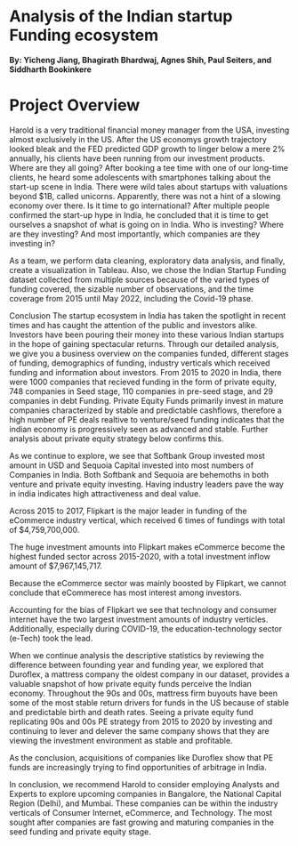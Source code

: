 # Analysis of the Indian startup Funding ecosystem
**By: Yicheng Jiang, Bhagirath Bhardwaj, Agnes Shih, Paul Seiters, and Siddharth Bookinkere</span></center>**

# Project Overview
Harold is a very traditional financial money manager from the USA, investing almost exclusively in the US. After the US economys growth trajectory looked bleak and the FED predicted GDP growth to linger below a mere 2% annually, his clients have been running from our investment products. Where are they all going? After booking a tee time with one of our long-time clients, he heard some adolescents with smartphones talking about the start-up scene in India. There were wild tales about startups with valuations beyond $1B, called unicorns. Apparently, there was not a hint of a slowing economy over there. Is it time to go international? After multiple people confirmed the start-up hype in India, he concluded that it is time to get ourselves a snapshot of what is going on in India. Who is investing? Where are they investing? And most importantly, which companies are they investing in?

As a team, we perform data cleaning, exploratory data analysis, and finally, create a visualization in Tableau. Also, we chose the Indian Startup Funding dataset collected from multiple sources because of the varied types of funding covered, the sizable number of observations, and the time coverage from 2015 until May 2022, including the Covid-19 phase.

Conclusion
The startup ecosystem in India has taken the spotlight in recent times and has caught the attention of the public and investors alike. Investors have been pouring their money into these various Indian startups in the hope of gaining spectacular returns. Through our detailed analysis, we give you a business overview on the companies funded, different stages of funding, demographics of funding, industry verticals which received funding and information about investors. From 2015 to 2020 in India, there were 1000 companies that recieved funding in the form of private equity, 748 companies in Seed stage, 110 companies in pre-seed stage, and 29 companies in debt Funding. Private Equity Funds primarily invest in mature companies characterized by stable and predictable cashflows, therefore a high number of PE deals realtive to venture/seed funding indicates that the indian economy is progressively seen as advanced and stable. Further analysis about private equity strategy below confirms this.

As we continue to explore, we see that Softbank Group invested most amount in USD and Sequoia Capital invested into most numbers of Companies in India. Both Softbank and Sequoia are behemoths in both venture and private equity investing. Having industry leaders pave the way in india indicates high attractiveness and deal value.

Across 2015 to 2017, Flipkart is the major leader in funding of the eCommerce industry vertical, which received 6 times of fundings with total of $4,759,700,000.

The huge investment amounts into Flipkart makes eCommerce become the highest funded sector across 2015-2020, with a total investment inflow amount of $7,967,145,717.

Because the eCommerce sector was mainly boosted by Flipkart, we cannot conclude that eCommerece has most interest among investors.

Accounting for the bias of Flipkart we see that technology and consumer internet have the two largest investment amounts of industry verticles. Additionally, especially during COVID-19, the education-technology sector (e-Tech) took the lead.

When we continue analysis the descriptive statistics by reviewing the difference between founding year and funding year, we explored that Duroflex, a mattress company the oldest company in our dataset, provides a valuable snapshot of how private equity funds perceive the Indian economy. Throughout the 90s and 00s, mattress firm buyouts have been some of the most stable return drivers for funds in the US because of stable and predictable birth and death rates. Seeing a private equity fund replicating 90s and 00s PE strategy from 2015 to 2020 by investing and continuing to lever and delever the same company shows that they are viewing the investment environment as stable and profitable.

As the conclusion, acquisitions of companies like Duroflex show that PE funds are increasingly trying to find opportunities of arbitrage in India.

In conclusion, we recommend Harold to consider employing Analysts and Experts to explore upcoming companies in Bangalore, the National Capital Region (Delhi), and Mumbai. These companies can be within the industry verticals of Consumer Internet, eCommerce, and Technology. The most sought after companies are fast growing and maturing companies in the seed funding and private equity stage. 
